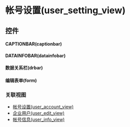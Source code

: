 # 帐号设置(user_setting_view)  <!-- {docsify-ignore-all} -->




## 控件
#### CAPTIONBAR(captionbar)

#### DATAINFOBAR(datainfobar)

#### 数据关系栏(drbar)

#### 编辑表单(form)



### 关联视图
  * [帐号设置(user_account_view)](app/view/user_account_view)
  * [企业用户(user_edit_view)](app/view/user_edit_view)
  * [帐号信息(user_info_view)](app/view/user_info_view)

<script>
 const { createApp } = Vue
  createApp({
    data() {
      return {

      }
    }
  }).use(ElementPlus).mount('#app')
</script>